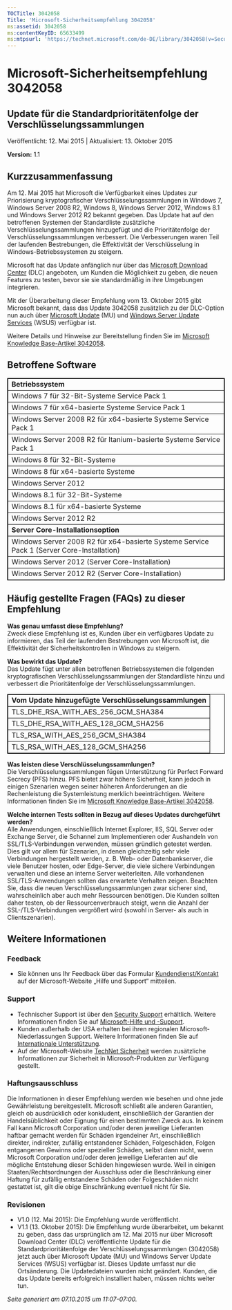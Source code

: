 ```yaml
---
TOCTitle: 3042058
Title: 'Microsoft-Sicherheitsempfehlung 3042058'
ms:assetid: 3042058
ms:contentKeyID: 65633499
ms:mtpsurl: 'https://technet.microsoft.com/de-DE/library/3042058(v=Security.10)'
---
```


Microsoft-Sicherheitsempfehlung 3042058
=======================================

Update für die Standardprioritätenfolge der Verschlüsselungssammlungen
----------------------------------------------------------------------

Veröffentlicht: 12. Mai 2015 | Aktualisiert: 13. Oktober 2015

**Version:** 1.1

Kurzzusammenfassung
-------------------

Am 12. Mai 2015 hat Microsoft die Verfügbarkeit eines Updates zur Priorisierung kryptografischer Verschlüsselungssammlungen in Windows 7, Windows Server 2008 R2, Windows 8, Windows Server 2012, Windows 8.1 und Windows Server 2012 R2 bekannt gegeben. Das Update hat auf den betroffenen Systemen der Standardliste zusätzliche Verschlüsselungssammlungen hinzugefügt und die Prioritätenfolge der Verschlüsselungssammlungen verbessert. Die Verbesserungen waren Teil der laufenden Bestrebungen, die Effektivität der Verschlüsselung in Windows-Betriebssystemen zu steigern.

Microsoft hat das Update anfänglich nur über das [Microsoft Download Center](https://www.microsoft.com/de-de/download/default.aspx) (DLC) angeboten, um Kunden die Möglichkeit zu geben, die neuen Features zu testen, bevor sie sie standardmäßig in ihre Umgebungen integrieren.

Mit der Überarbeitung dieser Empfehlung vom 13. Oktober 2015 gibt Microsoft bekannt, dass das Update 3042058 zusätzlich zu der DLC-Option nun auch über [Microsoft Update](https://update.microsoft.com/microsoftupdate/v6/vistadefault.aspx?ln=de-de) (MU) und [Windows Server Update Services](https://technet.microsoft.com/de-de/windowsserver/bb332157.aspx) (WSUS) verfügbar ist.

Weitere Details und Hinweise zur Bereitstellung finden Sie im [Microsoft Knowledge Base-Artikel 3042058](https://support.microsoft.com/de-de/kb/3042058).

Betroffene Software
-------------------

<p> </p>
<table style="border:1px solid black;">
<colgroup>
<col width="100%" />
</colgroup>
<tbody>
<tr class="odd">
<td style="border:1px solid black;"><strong>Betriebssystem</strong></td>
</tr>
<tr class="even">
<td style="border:1px solid black;">Windows 7 für 32-Bit-Systeme Service Pack 1</td>
</tr>
<tr class="odd">
<td style="border:1px solid black;">Windows 7 für x64-basierte Systeme Service Pack 1</td>
</tr>
<tr class="even">
<td style="border:1px solid black;">Windows Server 2008 R2 für x64-basierte Systeme Service Pack 1</td>
</tr>
<tr class="odd">
<td style="border:1px solid black;">Windows Server 2008 R2 für Itanium-basierte Systeme Service Pack 1</td>
</tr>
<tr class="even">
<td style="border:1px solid black;">Windows 8 für 32-Bit-Systeme</td>
</tr>
<tr class="odd">
<td style="border:1px solid black;">Windows 8 für x64-basierte Systeme</td>
</tr>
<tr class="even">
<td style="border:1px solid black;">Windows Server 2012</td>
</tr>
<tr class="odd">
<td style="border:1px solid black;">Windows 8.1 für 32-Bit-Systeme</td>
</tr>
<tr class="even">
<td style="border:1px solid black;">Windows 8.1 für x64-basierte Systeme</td>
</tr>
<tr class="odd">
<td style="border:1px solid black;">Windows Server 2012 R2</td>
</tr>
<tr class="even">
<td style="border:1px solid black;"><strong>Server Core-Installationsoption</strong></td>
</tr>
<tr class="odd">
<td style="border:1px solid black;">Windows Server 2008 R2 für x64-basierte Systeme Service Pack 1 (Server Core-Installation)</td>
</tr>
<tr class="even">
<td style="border:1px solid black;">Windows Server 2012 (Server Core-Installation)</td>
</tr>
<tr class="odd">
<td style="border:1px solid black;">Windows Server 2012 R2 (Server Core-Installation)</td>
</tr>
</tbody>
</table>
  
Häufig gestellte Fragen (FAQs) zu dieser Empfehlung  
---------------------------------------------------
  
**Was genau umfasst diese Empfehlung?**   
Zweck diese Empfehlung ist es, Kunden über ein verfügbares Update zu informieren, das Teil der laufenden Bestrebungen von Microsoft ist, die Effektivität der Sicherheitskontrollen in Windows zu steigern.
  
**Was bewirkt das Update?**  
Das Update fügt unter allen betroffenen Betriebssystemen die folgenden kryptografischen Verschlüsselungssammlungen der Standardliste hinzu und verbessert die Prioritätenfolge der Verschlüsselungssammlungen.

<p> </p>
<table style="border:1px solid black;">
<colgroup>
<col width="100%" />
</colgroup>
<tbody>
<tr class="odd">
<td style="border:1px solid black;"><strong>Vom Update hinzugefügte Verschlüsselungssammlungen</strong></td>
</tr>
<tr class="even">
<td style="border:1px solid black;">TLS_DHE_RSA_WITH_AES_256_GCM_SHA384</td>
</tr>
<tr class="odd">
<td style="border:1px solid black;">TLS_DHE_RSA_WITH_AES_128_GCM_SHA256</td>
</tr>
<tr class="even">
<td style="border:1px solid black;">TLS_RSA_WITH_AES_256_GCM_SHA384</td>
</tr>
<tr class="odd">
<td style="border:1px solid black;">TLS_RSA_WITH_AES_128_GCM_SHA256</td>
</tr>
</tbody>
</table>
  
**Was leisten diese Verschlüsselungssammlungen?**  
Die Verschlüsselungssammlungen fügen Unterstützung für Perfect Forward Secrecy (PFS) hinzu. PFS bietet zwar höhere Sicherheit, kann jedoch in einigen Szenarien wegen seiner höheren Anforderungen an die Rechenleistung die Systemleistung merklich beeinträchtigen. Weitere Informationen finden Sie im [Microsoft Knowledge Base-Artikel 3042058](https://support.microsoft.com/de-de/kb/3042058).
  
**Welche internen Tests sollten in Bezug auf dieses Updates durchgeführt werden?**  
Alle Anwendungen, einschließlich Internet Explorer, IIS, SQL Server oder Exchange Server, die Schannel zum Implementieren oder Aushandeln von SSL/TLS-Verbindungen verwenden, müssen gründlich getestet werden. Dies gilt vor allem für Szenarien, in denen gleichzeitig sehr viele Verbindungen hergestellt werden, z. B. Web- oder Datenbankserver, die viele Benutzer hosten, oder Edge-Server, die viele sichere Verbindungen verwalten und diese an interne Server weiterleiten. Alle vorhandenen SSL/TLS-Anwendungen sollten das erwartete Verhalten zeigen. Beachten Sie, dass die neuen Verschlüsselungssammlungen zwar sicherer sind, wahrscheinlich aber auch mehr Ressourcen benötigen. Die Kunden sollten daher testen, ob der Ressourcenverbrauch steigt, wenn die Anzahl der SSL-/TLS-Verbindungen vergrößert wird (sowohl in Server- als auch in Clientszenarien).
  
Weitere Informationen  
---------------------
  
### Feedback
  
-   Sie können uns Ihr Feedback über das Formular [Kundendienst/Kontakt](https://support.microsoft.com/kb/?scid=sw;en;1257&amp;showpage=1&amp;ws=technet&amp;sd=tech) auf der Microsoft-Website „Hilfe und Support“ mitteilen.
  
### Support
  
-   Technischer Support ist über den [Security Support](https://consumersecuritysupport.microsoft.com/default.aspx?mkt=de-de) erhältlich. Weitere Informationen finden Sie auf [Microsoft-Hilfe und -Support](https://support.microsoft.com/de-de).  
-   Kunden außerhalb der USA erhalten bei ihren regionalen Microsoft-Niederlassungen Support. Weitere Informationen finden Sie auf [Internationale Unterstützung](https://support2.microsoft.com/de-de/common/international.aspx).  
-   Auf der Microsoft-Website [TechNet Sicherheit](https://technet.microsoft.com/de-de/security/default.aspx) werden zusätzliche Informationen zur Sicherheit in Microsoft-Produkten zur Verfügung gestellt.
  
### Haftungsausschluss
  
Die Informationen in dieser Empfehlung werden wie besehen und ohne jede Gewährleistung bereitgestellt. Microsoft schließt alle anderen Garantien, gleich ob ausdrücklich oder konkludent, einschließlich der Garantien der Handelsüblichkeit oder Eignung für einen bestimmten Zweck aus. In keinem Fall kann Microsoft Corporation und/oder deren jeweilige Lieferanten haftbar gemacht werden für Schäden irgendeiner Art, einschließlich direkter, indirekter, zufällig entstandener Schäden, Folgeschäden, Folgen entgangenen Gewinns oder spezieller Schäden, selbst dann nicht, wenn Microsoft Corporation und/oder deren jeweilige Lieferanten auf die mögliche Entstehung dieser Schäden hingewiesen wurde. Weil in einigen Staaten/Rechtsordnungen der Ausschluss oder die Beschränkung einer Haftung für zufällig entstandene Schäden oder Folgeschäden nicht gestattet ist, gilt die obige Einschränkung eventuell nicht für Sie.
  
### Revisionen
  
-   V1.0 (12. Mai 2015): Die Empfehlung wurde veröffentlicht.  
-   V1.1 (13. Oktober 2015): Die Empfehlung wurde überarbeitet, um bekannt zu geben, dass das ursprünglich am 12. Mai 2015 nur über Microsoft Download Center (DLC) veröffentlichte Update für die Standardprioritätenfolge der Verschlüsselungssammlungen (3042058) jetzt auch über Microsoft Update (MU) und Windows Server Update Services (WSUS) verfügbar ist. Dieses Update umfasst nur die Ortsänderung. Die Updatedateien wurden nicht geändert. Kunden, die das Update bereits erfolgreich installiert haben, müssen nichts weiter tun.
  
*Seite generiert am 07.10.2015 um 11:07-07:00.*
